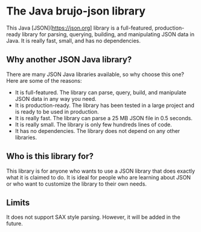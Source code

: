 # The Java brujo-json library
This Java [JSON](https://json.org] library is a full-featured, production-ready library for parsing, querying, building, and manipulating JSON data in Java. It is really fast, small, and has no dependencies.
## Why another JSON Java library?
There are many JSON Java libraries available, so why choose this one? Here are some of the reasons:
- It is full-featured. The library can parse, query, build, and manipulate JSON data in any way you need.
- It is production-ready. The library has been tested in a large project and is ready to be used in production.
- It is really fast. The library can parse a 25 MB JSON file in 0.5 seconds.
- It is really small. The library is only few hundreds lines of code.
- It has no dependencies. The library does not depend on any other libraries.
## Who is this library for?
This library is for anyone who wants to use a JSON library that does exactly what it is claimed to do. It is ideal for people who are learning about JSON or who want to customize the library to their own needs.
## Limits
It does not support SAX style parsing. However, it will be added in the future.




 

